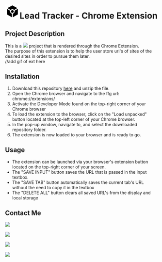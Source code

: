 # <img src="icon.png" alt="Logo">Lead Tracker - Chrome Extension

## Project Description
This is a <a href="https://scrimba.com" target="_blank"><img src="https://img.shields.io/badge/scrimba-2B283A?style=for-the-badge&logo=scrimba&logoColor=white"></a> project that is rendered through the Chrome Extension. <br>
The purpose of this extension is to help the user store url's of sites of the desired sites in order to pursue them later. <br>
//add gif of ext here

## Installation
1. Download this repository <a href="https://github.com/nzabajp/lead-tracker-chrome-extension/archive/refs/heads/main.zip" target="_blank">here</a> and unzip the file.
2. Open the Chrome browser and navigate to the ffg url: chrome://extensions/
3. Activate the Developer Mode found on the top-right corner of your Chrome browser
4. To load the extension to the browser, click on the "Load unpacked" button located at the top-left corner of your Chrome browser.
5. In the pop-up window, navigate to, and select the downloaded repository folder.
6. The extension is now loaded to your browser and is ready to go.

## Usage
- The extension can be launched via your browser's extension button located on the top-right corner of your screen.
- The "SAVE INPUT" button saves the URL that is passed in the input textbox.
- The "SAVE TAB" button automatically saves the current tab's URL without the need to copy it in the textbox
- The "DELETE ALL" button clears all saved URL's from the display and local storage

## Contact Me
<a href="https://github.com/nzabajp" target="_blank"><img src="https://img.shields.io/badge/GitHub-100000?style=for-the-badge&logo=github&logoColor=white" ></a>

<a href="linkedin.com/in/nzabajp" target="_blank"><img src="https://img.shields.io/badge/LinkedIn-0077B5?style=for-the-badge&logo=linkedin&logoColor=white" ></a>

<a href="mailto: nzabajp@gmail.com" target="_blank"><img src="https://img.shields.io/badge/Gmail-D14836?style=for-the-badge&logo=gmail&logoColor=white" ></a>

<a href="tel: +27633165881" target="_blank"><img src="https://img.shields.io/badge/WhatsApp-25D366?style=for-the-badge&logo=whatsapp&logoColor=white" ></a>
